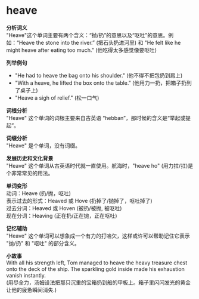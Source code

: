 # heave

**分析词义**  
"Heave"这个单词主要有两个含义：“抛/扔”的意思以及“呕吐”的意思。例如：“Heave the stone into the river.” (把石头扔进河里) 和 "He felt like he might heave after eating too much." (他吃得太多感觉像要呕吐)

  

**列举例句**

  

*   "He had to heave the bag onto his shoulder." (他不得不把包扔到肩上)
*   "With a heave, he lifted the box onto the table." (他用力一扔，把箱子扔到了桌子上)
*   "Heave a sigh of relief." (松一口气)

  

**词根分析**  
"Heave" 这个单词的词根主要来自古英语 “hebban”，那时候的含义是“举起或提起”。

  

**词缀分析**  
"Heave" 是个单词，没有词缀。

  

**发展历史和文化背景**  
"Heave" 这个单词从古英语时代就一直使用。航海时，"heave ho" (用力拉/扛)是个非常常见的用法。

  

**单词变形**  
动词：Heave (扔/抛，呕吐)  
表示过去的形式：Heaved 或 Hove (扔掉了/抛掉了，呕吐掉了)  
过去分词：Heaved 或 Hoven (被扔/被抛, 被呕吐)  
现在分词：Heaving (正在扔/正在抛，正在呕吐)

  

**记忆辅助**  
"Heave" 这个单词可以想象成一个有力的打哈欠，这样或许可以帮助记住它表示 "抛/扔" 和 "呕吐" 的部分含义。

  

**小故事**  
With all his strength left, Tom managed to heave the heavy treasure chest onto the deck of the ship. The sparkling gold inside made his exhaustion vanish instantly.  
(用尽全力，汤姆设法把那只沉重的宝箱扔到船的甲板上。箱子里闪闪发光的黄金让他的疲惫瞬间消失.)
